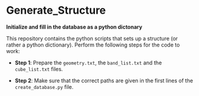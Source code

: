 # Generate_Structure
**Initialize and fill in the database as a python dictonary**

This repository contains the python scripts that sets up a structure (or rather a python dictionary). Perform the following steps for the code to work:

* **Step 1**: Prepare the `geometry.txt`, the `band_list.txt` and the `cube_list.txt` files.

* **Step 2**: Make sure that the correct paths are given in the first lines of the `create_database.py` file.
